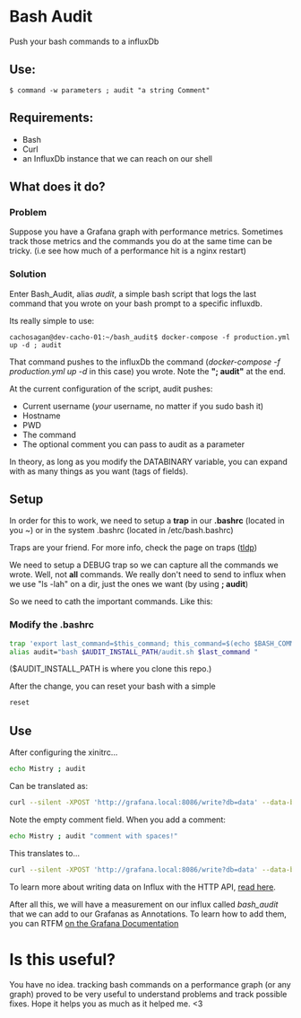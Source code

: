 # Bash Audit
Push your bash commands to a influxDb

## Use:
    $ command -w parameters ; audit "a string Comment"

## Requirements:
* Bash
* Curl
* an InfluxDb instance that we can reach on our shell

## What does it do?
### Problem
Suppose you have a Grafana graph with performance metrics. Sometimes 
track those metrics and the commands you do at the same time can be
tricky. (i.e see how much of a performance hit is a nginx restart)

### Solution
Enter Bash_Audit, alias *audit*, a simple bash script that logs the last
command that you wrote on your bash prompt to a specific influxdb.

Its really simple to use:

    cachosagan@dev-cacho-01:~/bash_audit$ docker-compose -f production.yml up -d ; audit

That command pushes to the influxDb the command (*docker-compose -f 
production.yml up -d* in this case) you wrote. Note the **"; audit"** at 
the end.

At the current configuration of the script, audit pushes:
* Current username (*your* username, no matter if you sudo bash it)
* Hostname
* PWD
* The command
* The optional comment you can pass to audit as a parameter

In theory, as long as you modify the DATABINARY variable, you can expand
with as many things as you want (tags of fields). 

## Setup
In order for this to work, we need to setup a **trap** in our **.bashrc**
(located in you ~) or in the system .bashrc (located in /etc/bash.bashrc)

Traps are your friend. For more info, check the page on traps ([tldp](http://tldp.org/LDP/Bash-Beginners-Guide/html/sect_12_02.html))

We need to setup a DEBUG trap so we can capture all the commands we wrote.
Well, not **all** commands. We really don't need to send to influx when
we use "ls -lah" on a dir, just the ones we want (by using **; audit**)

So we need to cath the important commands. Like this:

### Modify the .bashrc
```bash
trap 'export last_command=$this_command; this_command=$(echo $BASH_COMMAND|sed "s/\"//g")' DEBUG
alias audit="bash $AUDIT_INSTALL_PATH/audit.sh $last_command "
```
($AUDIT_INSTALL_PATH is where you clone this repo.)

After the change, you can reset your bash with a simple
```bash
reset
```

## Use

After configuring the xinitrc...

````bash
echo Mistry ; audit
````
Can be translated as:

````bash
curl --silent -XPOST 'http://grafana.local:8086/write?db=data' --data-binary 'bash_audit,user=lahire,hostname=myhost command="echo Mistry",comment="",pwd="/home/lahire/bash_audit"
````

Note the empty comment field. When you add a comment:

````bash
echo Mistry ; audit "comment with spaces!"
````
This translates to...

````bash
curl --silent -XPOST 'http://grafana.local:8086/write?db=data' --data-binary 'bash_audit_testing,user=lahire,hostname=myhost command="echo Mistry",comment="comment with spaces!",pwd="/home/lahire/bash_audit"
````
To learn more about writing data on Influx with the HTTP API, [read here](https://docs.influxdata.com/influxdb/v1.7/guides/writing_data/).

After all this, we will have a measurement on our influx called
*bash_audit* that we can add to our Grafanas as Annotations. To learn
how to add them, you can RTFM [on the Grafana Documentation](http://docs.grafana.org/reference/annotations/)

# Is this useful?
You have no idea. tracking bash commands on a performance graph (or any graph)
proved to be very useful to understand problems and track possible fixes.
Hope it helps you as much as it helped me.
<3
